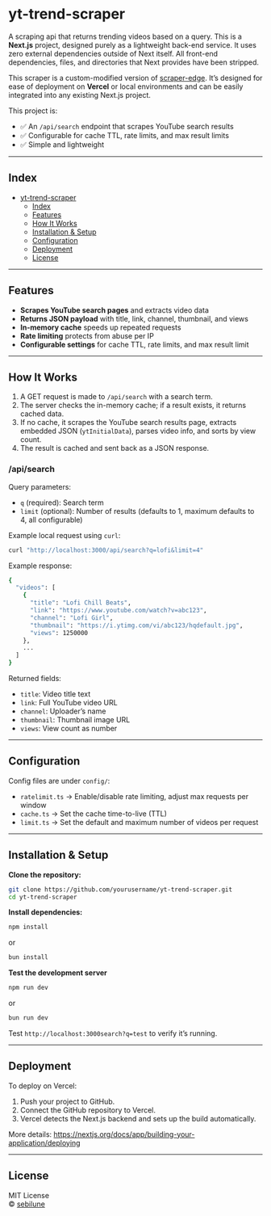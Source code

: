 # yt-trend-scraper

A scraping api that returns trending videos based on a query. This is a **Next.js** project, designed purely as a lightweight back-end service. It uses zero external dependencies outside of Next itself. All front-end dependencies, files, and directories that Next provides have been stripped.

This scraper is a custom-modified version of [scraper-edge](https://www.npmjs.com/package/scraper-edge). It’s designed for ease of deployment on **Vercel** or local environments and can be easily integrated into any existing Next.js project.

This project is:

- ✅ An `/api/search` endpoint that scrapes YouTube search results
- ✅ Configurable for cache TTL, rate limits, and max result limits
- ✅ Simple and lightweight

---

## Index

- [yt-trend-scraper](#yt-trend-scraper)
  - [Index](#index)
  - [Features](#features)
  - [How It Works](#how-it-works)
  - [Installation \& Setup](#installation--setup)
  - [Configuration](#configuration)
  - [Deployment](#deployment)
  - [License](#license)

---

## Features

- **Scrapes YouTube search pages** and extracts video data
- **Returns JSON payload** with title, link, channel, thumbnail, and views
- **In-memory cache** speeds up repeated requests
- **Rate limiting** protects from abuse per IP
- **Configurable settings** for cache TTL, rate limits, and max result limit

---

## How It Works

1. A GET request is made to `/api/search` with a search term.
2. The server checks the in-memory cache; if a result exists, it returns cached data.
3. If no cache, it scrapes the YouTube search results page, extracts embedded JSON (`ytInitialData`), parses video info, and sorts by view count.
4. The result is cached and sent back as a JSON response.

### /api/search

Query parameters:

- `q` (required): Search term
- `limit` (optional): Number of results (defaults to 1, maximum defaults to 4, all configurable)

Example local request using `curl`:
```bash
curl "http://localhost:3000/api/search?q=lofi&limit=4"
```

Example response:
```bash
{
  "videos": [
    {
      "title": "Lofi Chill Beats",
      "link": "https://www.youtube.com/watch?v=abc123",
      "channel": "Lofi Girl",
      "thumbnail": "https://i.ytimg.com/vi/abc123/hqdefault.jpg",
      "views": 1250000
    },
    ...
  ]
}
```
Returned fields:

- `title`: Video title text
- `link`: Full YouTube video URL
- `channel`: Uploader’s name
- `thumbnail`: Thumbnail image URL
- `views`: View count as number

---

## Configuration

Config files are under `config/`:

- `ratelimit.ts` → Enable/disable rate limiting, adjust max requests per window
- `cache.ts` → Set the cache time-to-live (TTL)
- `limit.ts` → Set the default and maximum number of videos per request

---

## Installation & Setup

**Clone the repository:**

```bash
git clone https://github.com/yourusername/yt-trend-scraper.git
cd yt-trend-scraper
```

**Install dependencies:**

```bash
npm install
```

or

```bash
bun install
```

**Test the development server**

```bash
npm run dev
```

or

```bash
bun run dev
```

Test `http://localhost:3000search?q=test` to verify it’s running.

---

## Deployment

To deploy on Vercel:

1. Push your project to GitHub.
2. Connect the GitHub repository to Vercel.
3. Vercel detects the Next.js backend and sets up the build automatically.

More details: https://nextjs.org/docs/app/building-your-application/deploying

---

## License

MIT License  
© [sebilune](https://github.com/sebilune)
